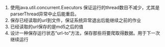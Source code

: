 1. 使用java.util.concurrent.Executors 保证运行的thread数目不减少，尤其是parserThread异常中止后能重启。
2. 保存已经读取的url到文件，保证系统异常退出后能继续之前的作业
3. 已经读取的url保存的是md5之后的值
4. 设计一种保存运行状态“url-to”方法，保存那些将要爬取得数据。用于下一次继续运行